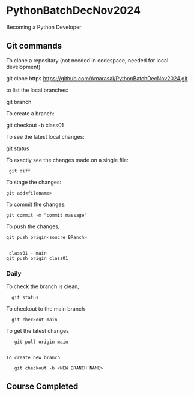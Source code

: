 # PythonBatchDecNov2024
Becoming a Python Developer

## Git commands

To clone a repositary (not needed in codespace, needed for local development)



git clone https https://github.com/Amarasai/PythonBatchDecNov2024.git


to list the local branches:

   git branch


To create a branch:

   git checkout -b class01


To see the latest local changes:

   git status


To exactly see the changes made on a single file:
  
     git diff


To stage the changes:

    git add<filename>


To commit the changes:

    git commit -m "commit massage"


To push the changes,

    git push origin<soucre BRanch>


     class01 - main
    git push origin class01



### Daily



  To check the branch is clean,

      git status


  To checkout to the main branch

      git checkout main


   To get the latest changes


       git pull origin main


    To create new branch 

       git checkout -b <NEW BRANCH NAME>


## Course Completed  
   
   
   